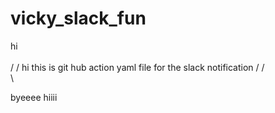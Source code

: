 # vicky_slack_fun

hi
\
\
/
/
hi this is git hub action yaml file for the slack notification
/
/
\
\

byeeee hiiii
